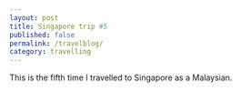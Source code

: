 ```yaml
---
layout: post
title: Singapore trip #5
published: false
permalink: /travelblog/
category: travelling
---
```

This is the fifth time I travelled to Singapore as a Malaysian. 
